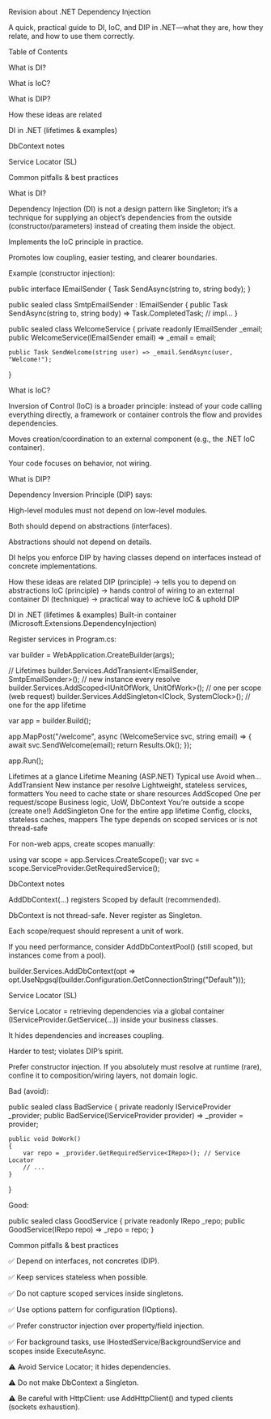 Revision about .NET Dependency Injection

A quick, practical guide to DI, IoC, and DIP in .NET—what they are, how they relate, and how to use them correctly.

Table of Contents

What is DI?

What is IoC?

What is DIP?

How these ideas are related

DI in .NET (lifetimes & examples)

DbContext notes

Service Locator (SL)

Common pitfalls & best practices

What is DI?

Dependency Injection (DI) is not a design pattern like Singleton; it’s a technique for supplying an object’s dependencies from the outside (constructor/parameters) instead of creating them inside the object.

Implements the IoC principle in practice.

Promotes low coupling, easier testing, and clearer boundaries.

Example (constructor injection):

public interface IEmailSender { Task SendAsync(string to, string body); }

public sealed class SmtpEmailSender : IEmailSender
{
public Task SendAsync(string to, string body) => Task.CompletedTask; // impl...
}

public sealed class WelcomeService
{
private readonly IEmailSender \_email;
public WelcomeService(IEmailSender email) => \_email = email;

    public Task SendWelcome(string user) => _email.SendAsync(user, "Welcome!");

}

What is IoC?

Inversion of Control (IoC) is a broader principle: instead of your code calling everything directly, a framework or container controls the flow and provides dependencies.

Moves creation/coordination to an external component (e.g., the .NET IoC container).

Your code focuses on behavior, not wiring.

What is DIP?

Dependency Inversion Principle (DIP) says:

High-level modules must not depend on low-level modules.

Both should depend on abstractions (interfaces).

Abstractions should not depend on details.

DI helps you enforce DIP by having classes depend on interfaces instead of concrete implementations.

How these ideas are related
DIP (principle) -> tells you to depend on abstractions
IoC (principle) -> hands control of wiring to an external container
DI (technique) -> practical way to achieve IoC & uphold DIP

DI in .NET (lifetimes & examples)
Built-in container (Microsoft.Extensions.DependencyInjection)

Register services in Program.cs:

var builder = WebApplication.CreateBuilder(args);

// Lifetimes
builder.Services.AddTransient<IEmailSender, SmtpEmailSender>(); // new instance every resolve
builder.Services.AddScoped<IUnitOfWork, UnitOfWork>(); // one per scope (web request)
builder.Services.AddSingleton<IClock, SystemClock>(); // one for the app lifetime

var app = builder.Build();

app.MapPost("/welcome", async (WelcomeService svc, string email) =>
{
await svc.SendWelcome(email);
return Results.Ok();
});

app.Run();

Lifetimes at a glance
Lifetime Meaning (ASP.NET) Typical use Avoid when…
AddTransient New instance per resolve Lightweight, stateless services, formatters You need to cache state or share resources
AddScoped One per request/scope Business logic, UoW, DbContext You’re outside a scope (create one!)
AddSingleton One for the entire app lifetime Config, clocks, stateless caches, mappers The type depends on scoped services or is not thread-safe

For non-web apps, create scopes manually:

using var scope = app.Services.CreateScope();
var svc = scope.ServiceProvider.GetRequiredService<WelcomeService>();

DbContext notes

AddDbContext<TContext>(...) registers Scoped by default (recommended).

DbContext is not thread-safe. Never register as Singleton.

Each scope/request should represent a unit of work.

If you need performance, consider AddDbContextPool<T>() (still scoped, but instances come from a pool).

builder.Services.AddDbContext<AppDbContext>(opt =>
opt.UseNpgsql(builder.Configuration.GetConnectionString("Default")));

Service Locator (SL)

Service Locator = retrieving dependencies via a global container (IServiceProvider.GetService(...)) inside your business classes.

It hides dependencies and increases coupling.

Harder to test; violates DIP’s spirit.

Prefer constructor injection. If you absolutely must resolve at runtime (rare), confine it to composition/wiring layers, not domain logic.

Bad (avoid):

public sealed class BadService
{
private readonly IServiceProvider \_provider;
public BadService(IServiceProvider provider) => \_provider = provider;

    public void DoWork()
    {
        var repo = _provider.GetRequiredService<IRepo>(); // Service Locator
        // ...
    }

}

Good:

public sealed class GoodService
{
private readonly IRepo \_repo;
public GoodService(IRepo repo) => \_repo = repo;
}

Common pitfalls & best practices

✅ Depend on interfaces, not concretes (DIP).

✅ Keep services stateless when possible.

✅ Do not capture scoped services inside singletons.

✅ Use options pattern for configuration (IOptions<T>).

✅ Prefer constructor injection over property/field injection.

✅ For background tasks, use IHostedService/BackgroundService and scopes inside ExecuteAsync.

⚠️ Avoid Service Locator; it hides dependencies.

⚠️ Do not make DbContext a Singleton.

⚠️ Be careful with HttpClient: use AddHttpClient() and typed clients (sockets exhaustion).

